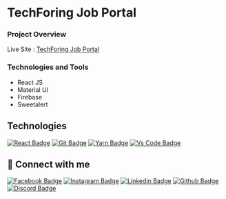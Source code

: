 # TechForing Job Portal

### Project Overview
Live Site : 
[TechForing Job Portal](https://techforing-job-portal.web.app/)


### Technologies and Tools

- React JS
- Material UI
- Firebase
- Sweetalert


## Technologies

[![React Badge](https://img.shields.io/badge/React-20232A?style=for-the-badge&logo=react&logoColor=61DAFB)](https://github.com/Ibrahim75754)
[![Git Badge](https://img.shields.io/badge/git-f34f29?style=for-the-badge&logo=git&logoColor=white)](https://github.com/Ibrahim75754)
[![Yarn Badge](https://img.shields.io/badge/yarn-0078D6?style=for-the-badge&logo=yarn&logoColor=white)](https://github.com/Ibrahim75754)
[![Vs Code Badge](https://img.shields.io/badge/Visual_Studio_Code-0078D6?style=for-the-badge&logo=visualstudiocode&logoColor=white)](https://github.com/Ibrahim75754)


## 🚀 Connect with me

[![Facebook Badge](https://img.shields.io/badge/Facebook-1877F2?style=for-the-badge&logo=facebook&logoColor=white)](https://www.facebook.com/ih75754/)
[![Instagram Badge](https://img.shields.io/badge/Instagram-E4405F?style=for-the-badge&logo=instagram&logoColor=white)](https://instagram.com/)
[![Linkedin Badge](https://img.shields.io/badge/LinkedIn-0077B5?style=for-the-badge&logo=linkedin&logoColor=white)](https://www.linkedin.com/in/md-ibrahim-hossain/)
[![Github Badge](https://img.shields.io/badge/GitHub-100000?style=for-the-badge&logo=github&logoColor=white)](https://github.com/Ibrahim75754)
[![Discord Badge](https://img.shields.io/badge/Discord-7289DA?style=for-the-badge&logo=discord&logoColor=white)](https://discord.gg)
